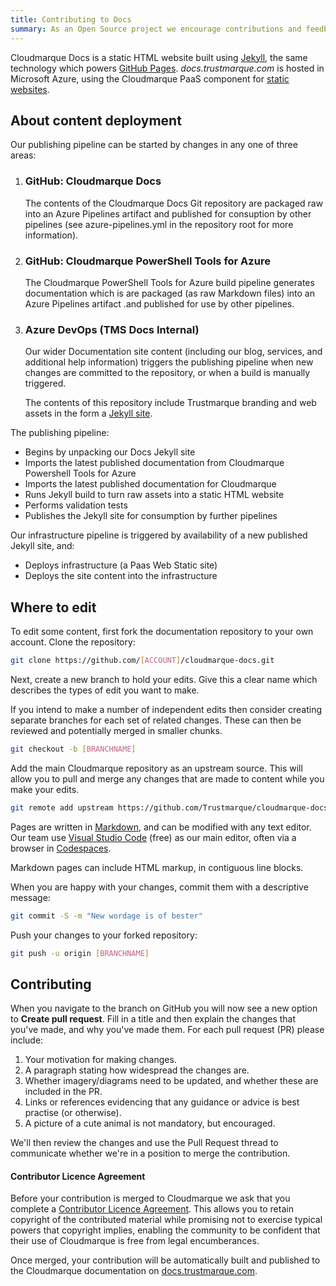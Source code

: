 ```yaml
---
title: Contributing to Docs
summary: As an Open Source project we encourage contributions and feedback; here's how you can get started with documentation.
---
```

Cloudmarque Docs is a static HTML website built using [Jekyll](https://jekyllrb.com/), the same technology which powers [GitHub Pages](https://pages.github.com/). _docs.trustmarque.com_ is hosted in Microsoft Azure, using the Cloudmarque PaaS component for [static websites](/cloudmarque/architecture/paas/web/static.html).

## About content deployment
Our publishing pipeline can be started by changes in any one of three areas:

 1. ### GitHub: Cloudmarque Docs
    The contents of the Cloudmarque Docs Git repository are packaged raw into an Azure Pipelines artifact and published for consuption by other pipelines (see azure-pipelines.yml in the repository root for more information).

 2. ### GitHub: Cloudmarque PowerShell Tools for Azure
    The Cloudmarque PowerShell Tools for Azure build pipeline generates documentation which is are packaged (as raw Markdown files) into an Azure Pipelines artifact .and published for use by other pipelines.

 3. ### Azure DevOps (TMS Docs Internal)
    Our wider Documentation site content (including our blog, services, and additional help information) triggers the publishing pipeline when new changes are committed to the repository, or when a build is manually triggered.

    The contents of this repository include Trustmarque branding and web assets in the form a [Jekyll site](https://jekyllrb.com/).

The publishing pipeline:

 * Begins by unpacking our Docs Jekyll site
 * Imports the latest published documentation from Cloudmarque Powershell Tools for Azure
 * Imports the latest published documentation for Cloudmarque
 * Runs Jekyll build to turn raw assets into a static HTML website
 * Performs validation tests
 * Publishes the Jekyll site for consumption by further pipelines

Our infrastructure pipeline is triggered by availability of a new published Jekyll site, and:

 * Deploys infrastructure (a Paas Web Static site)
 * Deploys the site content into the infrastructure

## Where to edit
To edit some content, first fork the documentation repository to your own account. Clone the repository:

``` bash
git clone https://github.com/[ACCOUNT]/cloudmarque-docs.git
```

Next, create a new branch to hold your edits. Give this a clear name which describes the types of edit you want to make.

If you intend to make a number of independent edits then consider creating separate branches for each set of related changes. These can then be reviewed and potentially merged in smaller chunks.

``` bash
git checkout -b [BRANCHNAME]
```

Add the main Cloudmarque repository as an upstream source. This will allow you to pull and merge any changes that are made to content while you make your edits.

``` bash
git remote add upstream https://github.com/Trustmarque/cloudmarque-docs.git
```

Pages are written in [Markdown](https://jekyllrb.com/docs/configuration/markdown/), and can be modified with any text editor. Our team use [Visual Studio Code](https://code.visualstudio.com/) (free) as our main editor, often via a browser in [Codespaces](https://online.visualstudio.com/login).

Markdown pages can include HTML markup, in contiguous line blocks.

When you are happy with your changes, commit them with a descriptive message:

``` bash
git commit -S -m "New wordage is of bester"
```

Push your changes to your forked repository:

``` bash
git push -u origin [BRANCHNAME]
```

## Contributing
When you navigate to the branch on GitHub you will now see a new option to **Create pull request**. Fill in a title and then explain the changes that you've made, and why you've made them. For each pull request (PR) please include:

 1. Your motivation for making changes.
 2. A paragraph stating how widespread the changes are.
 3. Whether imagery/diagrams need to be updated, and whether these are included in the PR.
 4. Links or references evidencing that any guidance or advice is best practise (or otherwise).
 5. A picture of a cute animal is not mandatory, but encouraged.

We'll then review the changes and use the Pull Request thread to communicate whether we're in a position to merge the contribution.

<div class="alert alert-info" role="alert">
  <h4 class="alert-heading">Contributor Licence Agreement</h4>
  <p>
    Before your contribution is merged to Cloudmarque we ask that you complete a <a href="http://wiki.civiccommons.org/Contributor_Agreements/">Contributor Licence Agreement</a>. This allows you to retain copyright of the contributed material while promising not to exercise typical powers that copyright implies, enabling the community to be confident that their use of Cloudmarque is free from legal encumberances.
  </p>
</div>

Once merged, your contribution will be automatically built and published to the Cloudmarque documentation on [docs.trustmarque.com](https://docs.trustmarque.com/).
